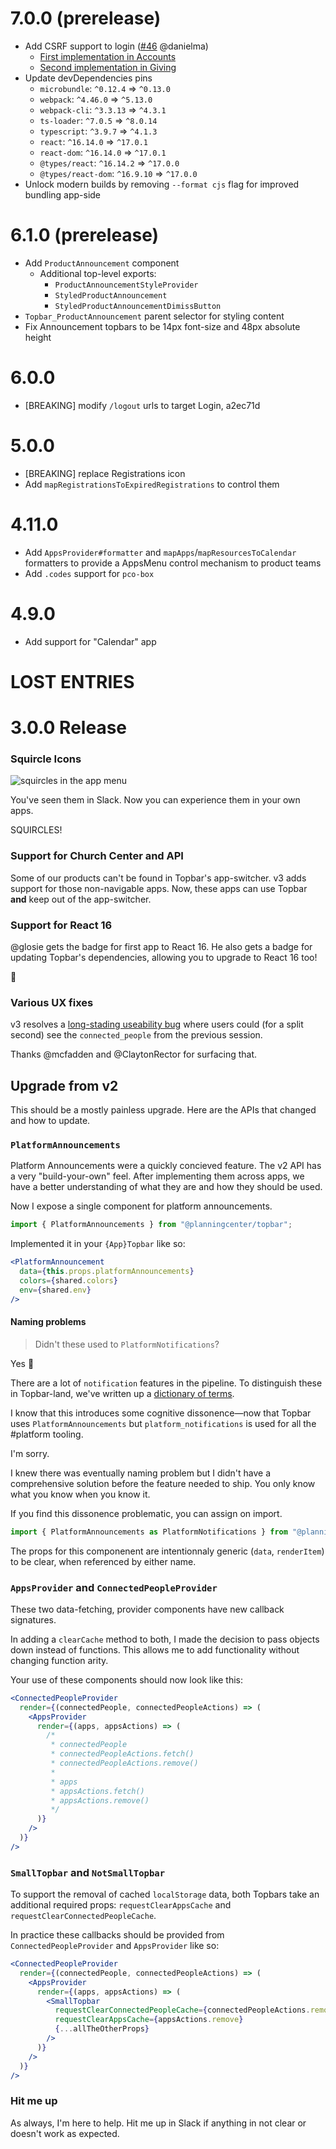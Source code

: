 # 7.0.0 (prerelease)

- Add CSRF support to login ([#46](https://github.com/planningcenter/design/pull/46) @danielma)
  - [First implementation in Accounts](https://github.com/ministrycentered/accounts/pull/1877/files)
  - [Second implementation in Giving](https://github.com/ministrycentered/giving/pull/4482/files)
- Update devDependencies pins
  - `microbundle`: `^0.12.4` => `^0.13.0`
  - `webpack`: `^4.46.0` => `^5.13.0`
  - `webpack-cli`: `^3.3.13` => `^4.3.1`
  - `ts-loader`: `^7.0.5` => `^8.0.14`
  - `typescript`: `^3.9.7` => `^4.1.3`
  - `react`: `^16.14.0` => `^17.0.1`
  - `react-dom`: `^16.14.0` => `^17.0.1`
  - `@types/react`: `^16.14.2` => `^17.0.0`
  - `@types/react-dom`: `^16.9.10` => `^17.0.0`
- Unlock modern builds by removing `--format cjs` flag for improved bundling app-side

# 6.1.0 (prerelease)

- Add `ProductAnnouncement` component
  - Additional top-level exports:
    - `ProductAnnouncementStyleProvider`
    - `StyledProductAnnouncement`
    - `StyledProductAnnouncementDimissButton`
- `Topbar_ProductAnnouncement` parent selector for styling content
- Fix Announcement topbars to be 14px font-size and 48px absolute height

# 6.0.0

- [BREAKING] modify `/logout` urls to target Login, a2ec71d

# 5.0.0

- [BREAKING] replace Registrations icon
- Add `mapRegistrationsToExpiredRegistrations` to control them

# 4.11.0

- Add `AppsProvider#formatter` and `mapApps`/`mapResourcesToCalendar` formatters to provide a AppsMenu control mechanism to product teams
- Add `.codes` support for `pco-box`

# 4.9.0

- Add support for "Calendar" app

# LOST ENTRIES

# 3.0.0 Release

### Squircle Icons

![squircles in the app menu](./docs/images/2018.04.26-v3-desktop-screenshot.png)

You've seen them in Slack.
Now you can experience them in your own apps.

SQUIRCLES!

### Support for Church Center and API

Some of our products can't be found in Topbar's app-switcher.
v3 adds support for those non-navigable apps.
Now, these apps can use Topbar **and** keep out of the app-switcher.

### Support for React 16

@glosie gets the badge for first app to React 16.
He also gets a badge for updating Topbar's dependencies, allowing you to upgrade to React 16 too!

🤗

### Various UX fixes

v3 resolves a [long-stading useability bug](https://trello.com/c/PQtq5w1u/2568-%F0%9F%90%9E-previously-logged-in-users-linked-accounts-are-visible-for-a-split-second#) where users could (for a split second) see the `connected_people` from the previous session.

Thanks @mcfadden and @ClaytonRector for surfacing that.

## Upgrade from v2

This should be a mostly painless upgrade.
Here are the APIs that changed and how to update.

### `PlatformAnnouncements`

Platform Announcements were a quickly concieved feature.
The v2 API has a very "build-your-own" feel.
After implementing them across apps, we have a better understanding of what they are and how they should be used.

Now I expose a single component for platform announcements.

```jsx
import { PlatformAnnouncements } from "@planningcenter/topbar";
```

Implemented it in your `{App}Topbar` like so:

```jsx
<PlatformAnnouncement
  data={this.props.platformAnnouncements}
  colors={shared.colors}
  env={shared.env}
/>
```

#### Naming problems

> Didn't these used to `PlatformNotifications`?

Yes 😬

There are a lot of `notification` features in the pipeline.
To distinguish these in Topbar-land, we've written up a [dictionary of terms](https://planningcenter.design/interfaces-and-interactions/announcements-and-notifications-and-alerts-oh-my).

I know that this introduces some cognitive dissonence—now that Topbar uses `PlatformAnnouncements` but `platform_notifications` is used for all the #platform tooling.

I'm sorry.

I knew there was eventually naming problem
but I didn't have a comprehensive solution before the feature needed to ship.
You only know what you know when you know it.

If you find this dissonence problematic, you can assign on import.

```js
import { PlatformAnnouncements as PlatformNotifications } from "@planningcenter/topbar";
```

The props for this componenent are intentionnaly generic (`data`, `renderItem`) to be clear, when referenced by either name.

### `AppsProvider` and `ConnectedPeopleProvider`

These two data-fetching, provider components have new callback signatures.

In adding a `clearCache` method to both, I made the decision to pass objects down instead of functions.
This allows me to add functionality without changing function arity.

Your use of these components should now look like this:

```jsx
<ConnectedPeopleProvider
  render={(connectedPeople, connectedPeopleActions) => (
    <AppsProvider
      render={(apps, appsActions) => (
        /*
         * connectedPeople
         * connectedPeopleActions.fetch()
         * connectedPeopleActions.remove()
         *
         * apps
         * appsActions.fetch()
         * appsActions.remove()
         */
      )}
    />
  )}
/>
```

### `SmallTopbar` and `NotSmallTopbar`

To support the removal of cached `localStorage` data, both Topbars take an additional required props: `requestClearAppsCache` and `requestClearConnectedPeopleCache`.

In practice these callbacks should be provided from `ConnectedPeopleProvider` and `AppsProvider` like so:

```jsx
<ConnectedPeopleProvider
  render={(connectedPeople, connectedPeopleActions) => (
    <AppsProvider
      render={(apps, appsActions) => (
        <SmallTopbar
          requestClearConnectedPeopleCache={connectedPeopleActions.remove}
          requestClearAppsCache={appsActions.remove}
          {...allTheOtherProps}
        />
      )}
    />
  )}
/>
```

### Hit me up

As always, I'm here to help.
Hit me up in Slack if anything in not clear or doesn't work as expected.
